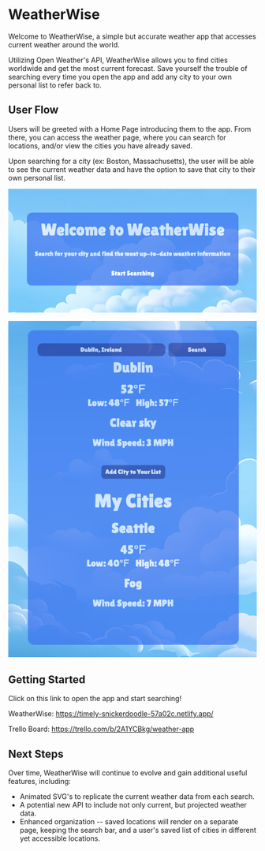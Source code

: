 # WeatherWise

Welcome to WeatherWise, a simple but accurate weather app that accesses current weather around the world. 

Utilizing Open Weather's API, WeatherWise allows you to find cities worldwide and get the most current forecast. Save yourself the trouble of searching every time you open the app and add any city to your own personal list to refer back to.

## User Flow

Users will be greeted with a Home Page introducing them to the app. From there, you can access the weather page, where you can search for locations, and/or view the cities you have already saved. 

Upon searching for a city (ex: Boston, Massachusetts), the user will be able to see the current weather data and have the option to save that city to their own personal list.

![](./src/assets/Home-page.png)

![](./src/assets/Search-page.png)

## Getting Started 

Click on this link to open the app and start searching!

WeatherWise: https://timely-snickerdoodle-57a02c.netlify.app/ 

Trello Board: https://trello.com/b/2A1YCBkg/weather-app 

## Next Steps


Over time, WeatherWise will continue to evolve and gain additional useful features, including:

- Animated SVG's to replicate the current weather data from each search.
- A potential new API to include not only current, but projected weather data. 
- Enhanced organization -- saved locations will render on a separate page, keeping the search bar, and a user's saved list of cities in different yet accessible locations.